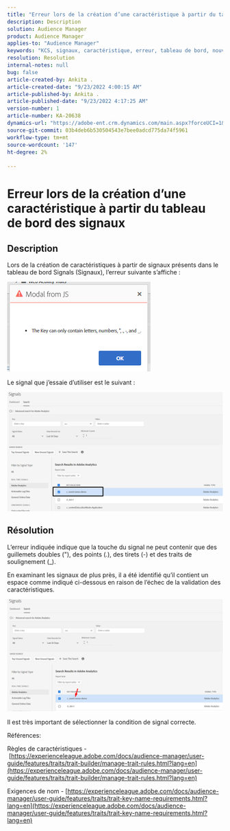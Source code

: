 ```yaml
---
title: "Erreur lors de la création d’une caractéristique à partir du tableau de bord des signaux"
description: Description
solution: Audience Manager
product: Audience Manager
applies-to: "Audience Manager"
keywords: "KCS, signaux, caractéristique, erreur, tableau de bord, nouveau, créer, créer, créer, créer"
resolution: Resolution
internal-notes: null
bug: false
article-created-by: Ankita .
article-created-date: "9/23/2022 4:00:15 AM"
article-published-by: Ankita .
article-published-date: "9/23/2022 4:17:25 AM"
version-number: 1
article-number: KA-20638
dynamics-url: "https://adobe-ent.crm.dynamics.com/main.aspx?forceUCI=1&pagetype=entityrecord&etn=knowledgearticle&id=3b376f32-f43a-ed11-9db1-0022480868ff"
source-git-commit: 03b4deb6b530504543e7bee0adcd775da74f5961
workflow-type: tm+mt
source-wordcount: '147'
ht-degree: 2%

---
```


# Erreur lors de la création d’une caractéristique à partir du tableau de bord des signaux

## Description


Lors de la création de caractéristiques à partir de signaux présents dans le tableau de bord Signals (Signaux), l’erreur suivante s’affiche :

![](assets/___7cc00897-f63a-ed11-9db1-0022480868ff___.png)



Le signal que j’essaie d’utiliser est le suivant :

![](assets/___7ec00897-f63a-ed11-9db1-0022480868ff___.png)


## Résolution


L’erreur indiquée indique que la touche du signal ne peut contenir que des guillemets doubles (&quot;), des points (.), des tirets (-) et des traits de soulignement (_).



En examinant les signaux de plus près, il a été identifié qu’il contient un espace comme indiqué ci-dessous en raison de l’échec de la validation des caractéristiques.



![](assets/d04f0008-f63a-ed11-9db1-0022480868ff.png)

Il est très important de sélectionner la condition de signal correcte.

Références:

Règles de caractéristiques - [https://experienceleague.adobe.com/docs/audience-manager/user-guide/features/traits/trait-builder/manage-trait-rules.html?lang=en](https://experienceleague.adobe.com/docs/audience-manager/user-guide/features/traits/trait-builder/manage-trait-rules.html?lang=en)

Exigences de nom - [https://experienceleague.adobe.com/docs/audience-manager/user-guide/features/traits/trait-key-name-requirements.html?lang=en](https://experienceleague.adobe.com/docs/audience-manager/user-guide/features/traits/trait-key-name-requirements.html?lang=en)
